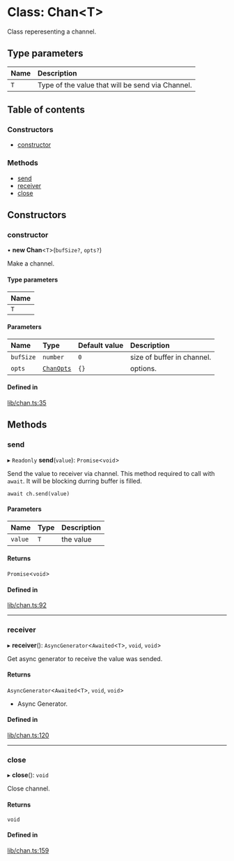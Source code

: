 # Class: Chan<T\>

Class reperesenting a channel.

## Type parameters

| Name | Description |
| :------ | :------ |
| `T` | Type of the value that will be send via Channel. |

## Table of contents

### Constructors

- [constructor](Chan.md#constructor)

### Methods

- [send](Chan.md#send)
- [receiver](Chan.md#receiver)
- [close](Chan.md#close)

## Constructors

### constructor

• **new Chan**<`T`\>(`bufSize?`, `opts?`)

Make a channel.

#### Type parameters

| Name |
| :------ |
| `T` |

#### Parameters

| Name | Type | Default value | Description |
| :------ | :------ | :------ | :------ |
| `bufSize` | `number` | `0` | size of buffer in channel. |
| `opts` | [`ChanOpts`](../modules.md#chanopts) | `{}` | options. |

#### Defined in

[lib/chan.ts:35](https://github.com/hankei6km/chanpuru/blob/4514629/src/lib/chan.ts#L35)

## Methods

### send

▸ `Readonly` **send**(`value`): `Promise`<`void`\>

Send the value to receiver via channel.
This method required to call with `await`.
It will be blocking durring buffer is filled.
```
await ch.send(value)
```

#### Parameters

| Name | Type | Description |
| :------ | :------ | :------ |
| `value` | `T` | the value |

#### Returns

`Promise`<`void`\>

#### Defined in

[lib/chan.ts:92](https://github.com/hankei6km/chanpuru/blob/4514629/src/lib/chan.ts#L92)

___

### receiver

▸ **receiver**(): `AsyncGenerator`<`Awaited`<`T`\>, `void`, `void`\>

Get async generator to receive the value was sended.

#### Returns

`AsyncGenerator`<`Awaited`<`T`\>, `void`, `void`\>

- Async Generator.

#### Defined in

[lib/chan.ts:120](https://github.com/hankei6km/chanpuru/blob/4514629/src/lib/chan.ts#L120)

___

### close

▸ **close**(): `void`

Close channel.

#### Returns

`void`

#### Defined in

[lib/chan.ts:159](https://github.com/hankei6km/chanpuru/blob/4514629/src/lib/chan.ts#L159)
